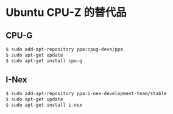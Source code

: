 # Ubuntu CPU-Z 的替代品

## CPU-G
```bash
$ sudo add-apt-repository ppa:cpug-devs/ppa
$ sudo apt-get update
$ sudo apt-get install cpu-g
```

## I-Nex
```bash
$ sudo add-apt-repository ppa:i-nex-development-team/stable
$ sudo apt-get update
$ sudo apt-get install i-nex
```
